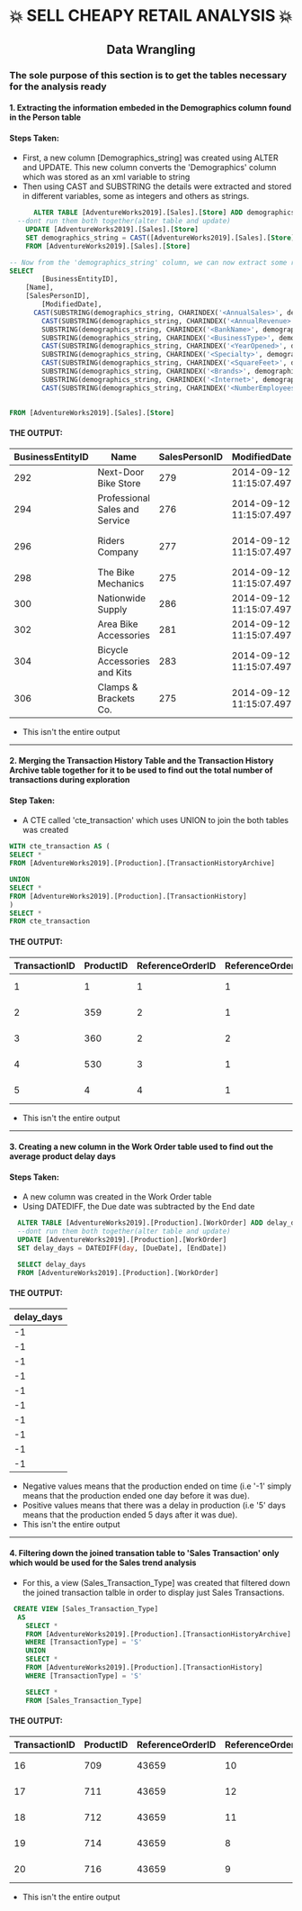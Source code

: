 # <p align="center" style="margin-top: 0px;"> :boom: SELL CHEAPY RETAIL ANALYSIS :boom:
## <p align="center"> Data Wrangling 

### The sole purpose of this section is to get the tables necessary for the analysis ready 

#### 1. Extracting the information embeded in the Demographics column found in the Person table

#### Steps Taken:

* First, a new column [Demographics_string] was created using ALTER and UPDATE. This new column converts the 'Demographics' column which was stored as an xml variable to string
* Then using CAST and SUBSTRING the details were extracted and stored in different variables, some as integers and others as strings. 

```sql
	  ALTER TABLE [AdventureWorks2019].[Sales].[Store] ADD demographics_string NVARCHAR(MAX);
  --dont run them both together(alter table and update)
    UPDATE [AdventureWorks2019].[Sales].[Store]
    SET demographics_string = CAST([AdventureWorks2019].[Sales].[Store].[Demographics] as nvarchar(max))
    FROM [AdventureWorks2019].[Sales].[Store]

-- Now from the 'demographics_string' column, we can now extract some relevant information we need for this analysis
SELECT 
		[BusinessEntityID],
    [Name],
    [SalesPersonID],
		[ModifiedDate],
	  CAST(SUBSTRING(demographics_string, CHARINDEX('<AnnualSales>', demographics_string) + LEN('<AnnualSales>'), CHARINDEX('</AnnualSales>', demographics_string) - CHARINDEX('<AnnualSales>', demographics_string) - LEN('<AnnualSales>')) AS INT) AS AnnualSales,
		CAST(SUBSTRING(demographics_string, CHARINDEX('<AnnualRevenue>', demographics_string) + LEN('<AnnualRevenue>'), CHARINDEX('</AnnualRevenue>', demographics_string) - CHARINDEX('<AnnualRevenue>', demographics_string) - LEN('<AnnualRevenue>')) AS INT) AS AnnualRevenue,
		SUBSTRING(demographics_string, CHARINDEX('<BankName>', demographics_string) + LEN('<BankName>'), CHARINDEX('</BankName>', demographics_string) - CHARINDEX('<BankName>', demographics_string) - LEN('<BankName>')) AS BankName,
		SUBSTRING(demographics_string, CHARINDEX('<BusinessType>', demographics_string) + LEN('<BusinessType>'), CHARINDEX('</BusinessType>', demographics_string) - CHARINDEX('<BusinessType>', demographics_string) - LEN('<BusinessType>')) AS BusinessType,
		CAST(SUBSTRING(demographics_string, CHARINDEX('<YearOpened>', demographics_string) + LEN('<YearOpened>'), CHARINDEX('</YearOpened>', demographics_string) - CHARINDEX('<YearOpened>', demographics_string) - LEN('<YearOpened>')) AS INT) AS YearOpened,
		SUBSTRING(demographics_string, CHARINDEX('<Specialty>', demographics_string) + LEN('<Specialty>'), CHARINDEX('</Specialty>', demographics_string) - CHARINDEX('<Specialty>', demographics_string) - LEN('<Specialty>')) AS Specialty,
		CAST(SUBSTRING(demographics_string, CHARINDEX('<SquareFeet>', demographics_string) + LEN('<SquareFeet>'), CHARINDEX('</SquareFeet>', demographics_string) - CHARINDEX('<SquareFeet>', demographics_string) - LEN('<SquareFeet>')) AS INT) AS SquareFeet,
		SUBSTRING(demographics_string, CHARINDEX('<Brands>', demographics_string) + LEN('<Brands>'), CHARINDEX('</Brands>', demographics_string) - CHARINDEX('<Brands>', demographics_string) - LEN('<Brands>')) AS Brands,
		SUBSTRING(demographics_string, CHARINDEX('<Internet>', demographics_string) + LEN('<Internet>'), CHARINDEX('</Internet>', demographics_string) - CHARINDEX('<Internet>', demographics_string) - LEN('<Internet>')) AS Internet,
		CAST(SUBSTRING(demographics_string, CHARINDEX('<NumberEmployees>', demographics_string) + LEN('<NumberEmployees>'), CHARINDEX('</NumberEmployees>', demographics_string) - CHARINDEX('<NumberEmployees>', demographics_string) - LEN('<NumberEmployees>')) AS INT) AS NumberEmployees
		

FROM [AdventureWorks2019].[Sales].[Store]
```


#### THE OUTPUT:
BusinessEntityID |	Name |	SalesPersonID | ModifiedDate	| AnnualSales	| AnnualRevenue |	BankName |	BusinessType |	YearOpened |	Specialty |	SquareFeet |	Brands |	Internet |	NumberEmployees
-- | -- | -- | -- | -- | -- | -- | -- | -- | -- | -- | -- | -- | -- 
292 |	Next-Door Bike Store |	279 | 2014-09-12 11:15:07.497 |	800000 |	80000 |	United Security |	BM |	1996 |	Mountain |	21000 |	2 |	ISDN |	13
294 |	Professional Sales and Service |	276 | 2014-09-12 11:15:07.497 |	800000 |	80000 |	International Bank |	BM |	1991 |	Touring |	18000 |	4+ |	T1 |	14
296 |	Riders Company |	277 | 2014-09-12 11:15:07.497 |	800000 |	80000 |	Primary Bank &amp; Reserve |	BM |	1999 |	Road |	21000 |	2 |	DSL |	15
298 |	The Bike Mechanics |	275 | 2014-09-12 11:15:07.497 |	800000 |	80000 |	International Security |	BM |	1994 |	Mountain |	18000 |	2 |	DSL |	16
300 |	Nationwide Supply |	286 |2014-09-12 11:15:07.497 |	800000 |	80000 |	Guardian Bank |	BM |	1987 |	Touring |	21000 |	4+ |	DSL |	17
302 |	Area Bike Accessories |	281 |2014-09-12 11:15:07.497 |	300000 |	30000 |	International Bank |	BM |	1982 |	Road |	9000 |	AW |	T2 |	8
304 |	Bicycle Accessories and Kits |	283 | 2014-09-12 11:15:07.497 |	300000 |	30000 |	Primary Bank &amp; Reserve |	BM |	1990 |	Mountain |	7000 |	AW |	T1 |	9
306 |	Clamps & Brackets Co. |	275 | 2014-09-12 11:15:07.497 |	800000 |	80000 |	International Security |	BM |	1985 |	Mountain |	17000 |	4+ |	DSL |	10

* This isn't the entire output

---

#### 2. Merging the Transaction History Table and the Transaction History Archive table together for it to be used to find out the total number of transactions during exploration

#### Step Taken:
* A CTE called 'cte_transaction' which uses UNION to join the both tables was created 

```sql
WITH cte_transaction AS (
SELECT *
FROM [AdventureWorks2019].[Production].[TransactionHistoryArchive]

UNION
SELECT *
FROM [AdventureWorks2019].[Production].[TransactionHistory]
)
SELECT *
FROM cte_transaction
```

#### THE OUTPUT:
TransactionID |	ProductID |	ReferenceOrderID |	ReferenceOrderLineID |	TransactionDate |	TransactionType |	Quantity |	ActualCost |	ModifiedDate
-- | -- | -- | -- | -- | -- | -- | -- | -- 
1 |	1 |	1 |	1 |	2011-04-16 00:00:00.000 |	P |	4 |	50.26 |	2011-04-16 00:00:00.000
2 |	359 |	2 |	1 |	2011-04-16 00:00:00.000 |	P |	3 |	45.12 |	2011-04-16 00:00:00.000
3 |	360 |	2 |	2 |	2011-04-16 00:00:00.000 |	P |	3 |	45.5805 |	2011-04-16 00:00:00.000
4 |	530 |	3 |	1 |	2011-04-16 00:00:00.000 |	P |	550 |	16.086 |	2011-04-16 00:00:00.000
5 |	4 |	4 |	1 |	2011-04-16 00:00:00.000 |	P |	3 |	57.0255 |	2011-04-16 00:00:00.000

* This isn't the entire output

---

#### 3. Creating a new column in the Work Order table used to find out the average product delay days 

#### Steps Taken:
* A new column was created in the Work Order table 
* Using DATEDIFF, the Due date was subtracted by the End date 

```sql
  ALTER TABLE [AdventureWorks2019].[Production].[WorkOrder] ADD delay_days INT;
  --dont run them both together(alter table and update)
  UPDATE [AdventureWorks2019].[Production].[WorkOrder]
  SET delay_days = DATEDIFF(day, [DueDate], [EndDate])

  SELECT delay_days
  FROM [AdventureWorks2019].[Production].[WorkOrder]
```
#### THE OUTPUT:

delay_days |
-- |
-1 |
-1 |
-1 |
-1 |
-1 |
-1 |
-1 |
-1 |
-1 |
-1 |

* Negative values means that the production ended on time (i.e '-1' simply means that the production ended one day before it was due).
* Positive values means that there was a delay in production (i.e '5' days means that the production ended 5 days after it was due). 
* This isn't the entire output

---

#### 4. Filtering down the joined transation table to 'Sales Transaction' only which would be used for the Sales trend analysis 
* For this, a view (Sales_Transaction_Type] was created that filtered down the joined transaction talble in order to display just Sales Transactions. 
```sql
 CREATE VIEW [Sales_Transaction_Type] 
  AS
	SELECT *
	FROM [AdventureWorks2019].[Production].[TransactionHistoryArchive]
	WHERE [TransactionType] = 'S'
	UNION
	SELECT *
	FROM [AdventureWorks2019].[Production].[TransactionHistory]
	WHERE [TransactionType] = 'S'

	SELECT *
	FROM [Sales_Transaction_Type] 
```

#### THE OUTPUT:

TransactionID |	ProductID |	ReferenceOrderID |	ReferenceOrderLineID |	TransactionDate |	TransactionType |	Quantity |	ActualCost |	ModifiedDate
-- | -- | -- | -- | -- | -- | -- | -- | -- 
16 |	709 |	43659 |	10 |	2011-05-31 00:00:00.000 |	S |	6 |	6.175 |	2011-05-31 00:00:00.000
17 |	711 |	43659 |	12 |	2011-05-31 00:00:00.000 |	S |	4 |	20.1865 |	2011-05-31 00:00:00.000
18 |	712 |	43659 |	11 |	2011-05-31 00:00:00.000 |	S |	2 |	5.6187 |	2011-05-31 00:00:00.000
19 |	714 |	43659 |	8 |	2011-05-31 00:00:00.000 |	S |	3 |	31.2437 |	2011-05-31 00:00:00.000
20 |	716 |	43659 |	9 |	2011-05-31 00:00:00.000 |	S |	1 |	31.2437 |	2011-05-31 00:00:00.000

* This isn't the entire output















